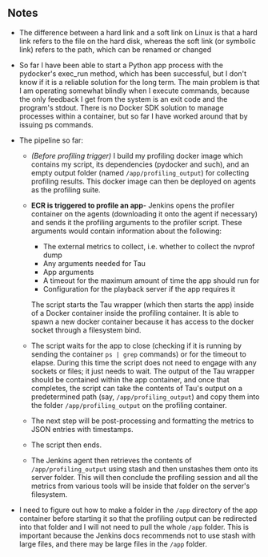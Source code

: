 ## Notes

- The difference between a hard link and a soft link on Linux is that a hard link refers to the file on the hard disk, whereas the soft link (or symbolic link) refers to the path, which can be renamed or changed

- So far I have been able to start a Python app process with the pydocker's exec_run method, which has been successful, but I don't know if it is a reliable solution for the long term. The main problem is that I am operating somewhat blindly when I execute commands, because the only feedback I get from the system is an exit code and the program's stdout. There is no Docker SDK solution to manage processes within a container, but so far I have worked around that by issuing ps commands.

- The pipeline so far:

  - *(Before profiling trigger)* I build my profiling docker image which contains my script, its dependencies (pydocker and such), and an empty output folder (named `/app/profiling_output`) for collecting profiling results. This docker image can then be deployed on agents as the profiling suite.

  - **ECR is triggered to profile an app**- Jenkins opens the profiler container on the agents (downloading it onto the agent if necessary) and sends it the profiling arguments to the profiler script. These arguments would contain information about the following:

    - The external metrics to collect, i.e. whether to collect the nvprof dump
    - Any arguments needed for Tau
    - App arguments
    - A timeout for the maximum amount of time the app should run for
    - Configuration for the playback server if the app requires it

    The script starts the Tau wrapper (which then starts the app) inside of a Docker container inside the profiling container. It is able to spawn a new docker container because it has access to the docker socket through a filesystem bind.

  - The script waits for the app to close (checking if it is running by sending the container `ps | grep` commands) or for the timeout to elapse. During this time the script does not need to engage with any sockets or files; it just needs to wait. The output of the Tau wrapper should be contained within the app container, and once that completes, the script can take the contents of Tau's output on a predetermined path (say, `/app/profiling_output`) and copy them into the folder `/app/profiling_output` on the profiling container. 

  - The next step will be post-processing and formatting the metrics to JSON entries with timestamps.

  - The script then ends.

  - The Jenkins agent then retrieves the contents of `/app/profiling_output` using stash and then unstashes them onto its server folder. This will then conclude the profiling session and all the metrics from various tools will be inside that folder on the server's filesystem. 

- I need to figure out how to make a folder in the `/app` directory of the app container before starting it so that the profiling output can be redirected into that folder and I will not need to pull the whole `/app` folder. This is important because the Jenkins docs recommends not to use stash with large files, and there may be large files in the `/app` folder.